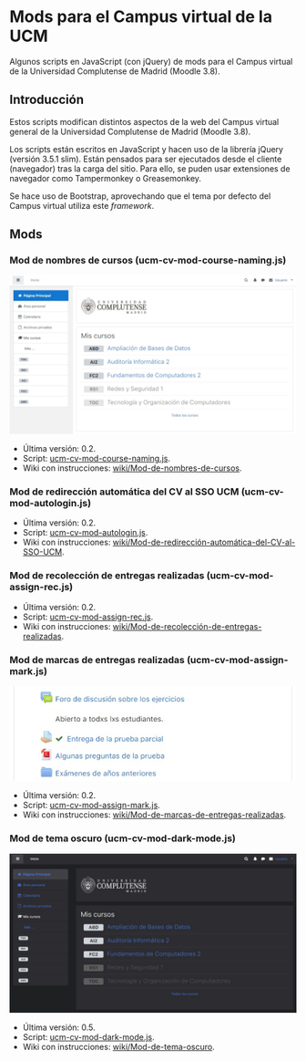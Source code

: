 # Mods para el Campus virtual de la UCM

Algunos scripts en JavaScript (con jQuery) de mods para el Campus virtual de la Universidad Complutense de Madrid (Moodle 3.8).

## Introducción

Estos scripts modifican distintos aspectos de la web del Campus virtual general de la Universidad Complutense de Madrid (Moodle 3.8).

Los scripts están escritos en JavaScript y hacen uso de la librería jQuery (versión 3.5.1 slim). Están pensados para ser ejecutados desde el cliente (navegador) tras la carga del sitio. Para ello, se puden usar extensiones de navegador como Tampermonkey o Greasemonkey.

Se hace uso de Bootstrap, aprovechando que el tema por defecto del Campus virtual utiliza este _framework_.

## Mods

### Mod de nombres de cursos (ucm-cv-mod-course-naming.js)

![Demostración del cambio de nombre en la lista de sitios principal](https://raw.githubusercontent.com/juancrrn/ucm-cv-mods/for-moodle-3.8/screenshots/screenshot-course-list-home.jpg)

- Última versión: 0.2.
- Script: [ucm-cv-mod-course-naming.js](https://github.com/juancrrn/ucm-cv-mods/blob/for-moodle-3.8/ucm-cv-mod-course-naming.js).
- Wiki con instrucciones: [wiki/Mod-de-nombres-de-cursos](https://github.com/juancrrn/ucm-cv-mods/wiki/Mod-de-nombres-de-cursos).

### Mod de redirección automática del CV al SSO UCM (ucm-cv-mod-autologin.js)

- Última versión: 0.2.
- Script: [ucm-cv-mod-autologin.js](https://github.com/juancrrn/ucm-cv-mods/blob/for-moodle-3.8/ucm-cv-mod-autologin.js).
- Wiki con instrucciones: [wiki/Mod-de-redirección-automática-del-CV-al-SSO-UCM](https://github.com/juancrrn/ucm-cv-mods/wiki/Mod-de-redirecci%C3%B3n-autom%C3%A1tica-del-CV-al-SSO-UCM).

### Mod de recolección de entregas realizadas (ucm-cv-mod-assign-rec.js)

- Última versión: 0.2.
- Script: [ucm-cv-mod-assign-rec.js](https://github.com/juancrrn/ucm-cv-mods/blob/for-moodle-3.8/ucm-cv-mod-assign-rec.js).
- Wiki con instrucciones: [wiki/Mod-de-recolección-de-entregas-realizadas](https://github.com/juancrrn/ucm-cv-mods/wiki/Mod-de-recolecci%C3%B3n-de-entregas-realizadas).

### Mod de marcas de entregas realizadas (ucm-cv-mod-assign-mark.js)

![Demostración de las insignias de entrega en la vista de un curso](https://raw.githubusercontent.com/juancrrn/ucm-cv-mods/for-moodle-3.8/screenshots/screenshot-assign-marks.jpg)

- Última versión: 0.2.
- Script: [ucm-cv-mod-assign-mark.js](https://github.com/juancrrn/ucm-cv-mods/blob/for-moodle-3.8/ucm-cv-mod-assign-mark.js).
- Wiki con instrucciones: [wiki/Mod-de-marcas-de-entregas-realizadas](https://github.com/juancrrn/ucm-cv-mods/wiki/Mod-de-marcas-de-entregas-realizadas).

### Mod de tema oscuro (ucm-cv-mod-dark-mode.js)

![Demostración del tema oscuro en la lista de sitios principal](https://raw.githubusercontent.com/juancrrn/ucm-cv-mods/for-moodle-3.8/screenshots/screenshot-dark.jpg)

- Última versión: 0.5.
- Script: [ucm-cv-mod-dark-mode.js](https://github.com/juancrrn/ucm-cv-mods/blob/for-moodle-3.8/ucm-cv-mod-dark-mode.js).
- Wiki con instrucciones: [wiki/Mod-de-tema-oscuro](https://github.com/juancrrn/ucm-cv-mods/wiki/Mod-de-tema-oscuro).
